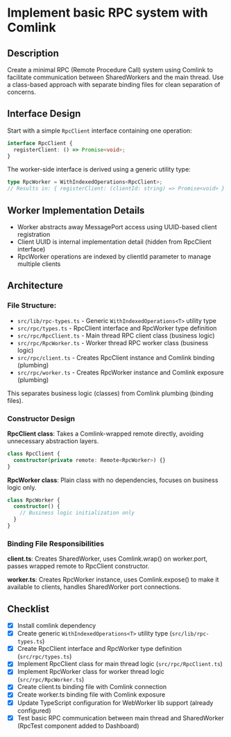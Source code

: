 # Implement basic RPC system with Comlink

## Description

Create a minimal RPC (Remote Procedure Call) system using Comlink to facilitate communication between SharedWorkers and the main thread. Use a class-based approach with separate binding files for clean separation of concerns.

## Interface Design

Start with a simple `RpcClient` interface containing one operation:

```typescript
interface RpcClient {
  registerClient: () => Promise<void>;
}
```

The worker-side interface is derived using a generic utility type:

```typescript typescript
type RpcWorker = WithIndexedOperations<RpcClient>;
// Results in: { registerClient: (clientId: string) => Promise<void> }
```

## Worker Implementation Details

- Worker abstracts away MessagePort access using UUID-based client registration
- Client UUID is internal implementation detail (hidden from RpcClient interface)
- RpcWorker operations are indexed by clientId parameter to manage multiple clients

## Architecture

### File Structure:

- `src/lib/rpc-types.ts` - Generic `WithIndexedOperations<T>` utility type
- `src/rpc/types.ts` - RpcClient interface and RpcWorker type definition
- `src/rpc/RpcClient.ts` - Main thread RPC client class (business logic)
- `src/rpc/RpcWorker.ts` - Worker thread RPC worker class (business logic)
- `src/rpc/client.ts` - Creates RpcClient instance and Comlink binding (plumbing)
- `src/rpc/worker.ts` - Creates RpcWorker instance and Comlink exposure (plumbing)

This separates business logic (classes) from Comlink plumbing (binding files).

### Constructor Design

**RpcClient class**: Takes a Comlink-wrapped remote directly, avoiding unnecessary abstraction layers.

```typescript
class RpcClient {
  constructor(private remote: Remote<RpcWorker>) {}
}
```

**RpcWorker class**: Plain class with no dependencies, focuses on business logic only.

```typescript
class RpcWorker {
  constructor() {
    // Business logic initialization only
  }
}
```

### Binding File Responsibilities

**client.ts**: Creates SharedWorker, uses Comlink.wrap() on worker.port, passes wrapped remote to RpcClient constructor.

**worker.ts**: Creates RpcWorker instance, uses Comlink.expose() to make it available to clients, handles SharedWorker port connections.

## Checklist

- [x] Install comlink dependency
- [x] Create generic `WithIndexedOperations<T>` utility type (`src/lib/rpc-types.ts`)
- [x] Create RpcClient interface and RpcWorker type definition (`src/rpc/types.ts`)
- [x] Implement RpcClient class for main thread logic (`src/rpc/RpcClient.ts`)
- [x] Implement RpcWorker class for worker thread logic (`src/rpc/RpcWorker.ts`)
- [x] Create client.ts binding file with Comlink connection
- [x] Create worker.ts binding file with Comlink exposure
- [x] Update TypeScript configuration for WebWorker lib support (already configured)
- [x] Test basic RPC communication between main thread and SharedWorker (RpcTest component added to Dashboard)
